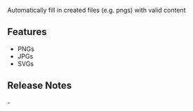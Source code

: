 Automatically fill in created files (e.g. pngs) with valid content

## Features

- PNGs
- JPGs
- SVGs

## Release Notes

\-
